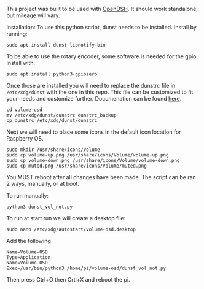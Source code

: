 This project was built to be used with [OpenDSH](https://github.com/openDsh/dash). It should work standalone, but mileage will vary.

Installation:
 To use this python script, dunst needs to be installed. Install by running:
 ```
 sudo apt install dunst libnotify-bin
 ```
 To be able to use the rotary encoder, some software is needed for the gpio.
 Install with:
 ```
 sudo apt install python3-gpiozero
 ```
 Once those are installed you will need to replace the dunstrc file in  ```/etc/xdg/dunst``` with the one in this repo. This file can be customized to fit your needs and customize further. Documenation can be found [here](https://dunst-project.org/documentation/).
```
cd volume-osd
mv /etc/xdg/dunst/dunstrc dunstrc_backup
cp dunstrc /etc/xdg/dunst/dunstrc
```
 Next we will need to place some icons in the default icon location for Raspberry OS.
```
sudo mkdir /usr/share/icons/Volume
sudo cp volume-up.png /usr/share/icons/Volume/volume-up.png
sudo cp volume-down.png /usr/share/icons/Volume/volume-down.png
sudo cp muted.png /usr/share/icons/Volume/muted.png
```
You MUST reboot after all changes have been made. The script can be ran 2 ways, manually, or at boot.

To run manually:
```
python3 dunst_vol_not.py
```
To run at start run we will create a desktop file:
```
sudo nano /etc/xdg/autostart/volume-osd.desktop
```
Add the following
```
Name=Volume-OSD
Type=Application
Name=Volume-OSD
Exec=/usr/bin/python3 /home/pi/volume-osd/dunst_vol_not.py
```
Then press Ctrl+O then Crtl+X and reboot the pi.

